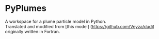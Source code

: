 # PyPlumes
A workspace for a plume particle model in Python. <br />
Translated and modified from [this model] (https://github.com/Veyza/dudi) originally written in Fortran. 



